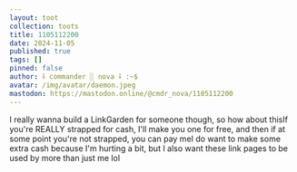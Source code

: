 ```yaml
---
layout: toot
collection: toots
title: 1105112200
date: 2024-11-05
published: true
tags: []
pinned: false
author: ⸸ commander ░ nova ⸸ :~$
avatar: /img/avatar/daemon.jpeg
mastodon: https://mastodon.online/@cmdr_nova/1105112200
---
```


I really wanna build a LinkGarden for someone though, so how about thisIf you're REALLY strapped for cash, I'll make you one for free, and then if at some point you're not strapped, you can pay meI do want to make some extra cash because I'm hurting a bit, but I also want these link pages to be used by more than just me lol
